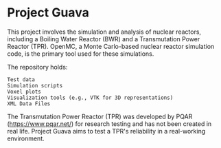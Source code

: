 # Project Guava

This project involves the simulation and analysis of nuclear reactors, including a Boiling Water Reactor (BWR) and a Transmutation Power Reactor (TPR). OpenMC, a Monte Carlo-based nuclear reactor simulation code, is the primary tool used for these simulations.

The repository holds:

    Test data
    Simulation scripts
    Voxel plots
    Visualization tools (e.g., VTK for 3D representations)
    XML Data Files

The Transmutation Power Reactor (TPR) was developed by PQAR (https://www.pqar.net/) for research testing and has not been created in real life. Project Guava aims to test a TPR's reliability in a real-working environment. 
